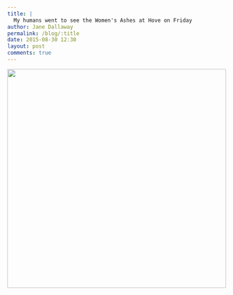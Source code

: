 ```yaml
---
title: |
  My humans went to see the Women's Ashes at Hove on Friday
author: Jane Dallaway
permalink: /blog/:title
date: 2015-08-30 12:30
layout: post
comments: true
---
```


<div><a href="http://static.skitters.dallaway.com/tp_IMG_3191.JPG"><img src="http://static.skitters.dallaway.com/tp_thumb_IMG_3191.JPG" width="500" height="500"/></a></div>



  




      
